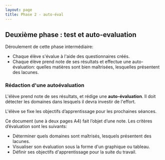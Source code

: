 ```yaml
---
layout: page
title: Phase 2 - auto-éval
---
```


## Deuxième phase : test et auto-evaluation

Déroulement de cette phase intermédiaire:

- Chaque élève s'évalue à l'aide des questionnaires créés.
- Chaque élève prend note de ses résultats et effectue une auto-évaluation: quelles matières sont bien maîtrisées, lesquelles présentent des lacunes.

### Rédaction d'une autoévaluation

L'élève prend note de ses résultats, et rédige une **auto-évaluation**. Il doit détecter les domaines dans lesquels il devra investir de l'effort.

L'élève se fixe les objectifs d’apprentissage pour les prochaines séances.

Ce document (une à deux pages A4) fait l’objet d’une note. Les critères d’évaluation sont les suivants:
* Déterminer quels domaines sont maîtrisés, lesquels présentent des lacunes.
* Visualiser son évaluation sous la forme d'un graphique ou tableau.
* Définir ses objectifs d'apprentissage pour la suite du travail.
